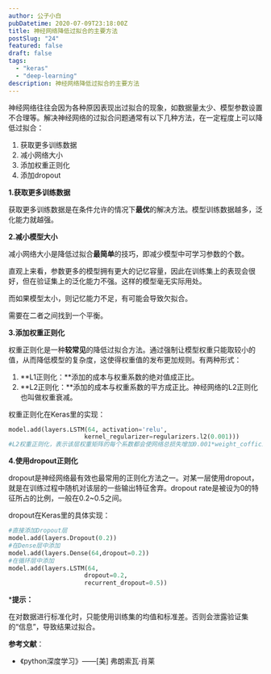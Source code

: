 ```yaml
---
author: 公子小白
pubDatetime: 2020-07-09T23:18:00Z
title: 神经网络降低过拟合的主要方法
postSlug: "24"
featured: false
draft: false
tags:
  - "keras"
  - "deep-learning"
description: 神经网络降低过拟合的主要方法
---
```


神经网络往往会因为各种原因表现出过拟合的现象，如数据量太少、模型参数设置不合理等。解决神经网络的过拟合问题通常有以下几种方法，在一定程度上可以降低过拟合：

1. 获取更多训练数据
2. 减小网络大小
3. 添加权重正则化
4. 添加dropout

**1.获取更多训练数据**

获取更多训练数据是在条件允许的情况下**最优**的解决方法。模型训练数据越多，泛化能力就越强。

**2.减小模型大小**

减小网络大小是降低过拟合**最简单**的技巧，即减少模型中可学习参数的个数。

直观上来看，参数更多的模型拥有更大的记忆容量，因此在训练集上的表现会很好，但在验证集上的泛化能力不强。这样的模型毫无实际用处。

而如果模型太小，则记忆能力不足，有可能会导致欠拟合。

需要在二者之间找到一个平衡。

**3.添加权重正则化**

权重正则化是一种**较常见**的降低过拟合方法。通过强制让模型权重只能取较小的值，从而降低模型的复杂度，这使得权重值的发布更加规则。有两种形式：

1. **L1正则化：**添加的成本与权重系数的绝对值成正比。
2. **L2正则化：**添加的成本与权重系数的平方成正比。神经网络的L2正则化也叫做权重衰减。

权重正则化在Keras里的实现：

```python
model.add(layers.LSTM(64, activation='relu',
                     kernel_regularizer=regularizers.l2(0.001)))
#L2权重正则化，表示该层权重矩阵的每个系数都会使网络总损失增加0.001*weight_cofficient_value。
```

**4.使用dropout正则化**

dropout是神经网络最有效也最常用的正则化方法之一。对某一层使用dropout，就是在训练过程中随机对该层的一些输出特征舍弃。dropout rate是被设为0的特征所占的比例，一般在0.2~0.5之间。

dropout在Keras里的具体实现：

```python
#直接添加Dropout层
model.add(layers.Dropout(0.2))
#在Dense层中添加
model.add(layers.Dense(64,dropout=0.2))
#在循环层中添加
model.add(layers.LSTM(64,
                     dropout=0.2,
                     recurrent_dropout=0.5))
```

\***提示：**

在对数据进行标准化时，只能使用训练集的均值和标准差。否则会泄露验证集的“信息”，导致结果过拟合。

**参考文献**：

- 《python深度学习》——\[美\] 弗朗索瓦·肖莱
